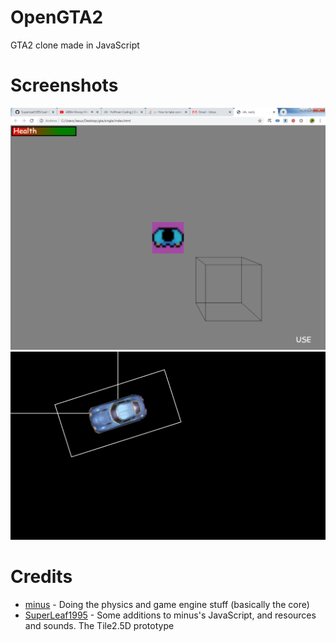# OpenGTA2
GTA2 clone made in JavaScript

# Screenshots
![ok](unknown.png)
![ok](unknown-1.png)

# Credits
* [minus](https://github.com/minusyt23) - Doing the physics and game engine stuff (basically the core)
* [SuperLeaf1995](https://github.com/SuperLeaf1995) - Some additions to minus's JavaScript, and resources and sounds. The Tile2.5D prototype
